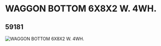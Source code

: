 # WAGGON BOTTOM 6X8X2 W. 4WH.
## 59181
![WAGGON BOTTOM 6X8X2 W. 4WH.](https://lc-www-live-s.legocdn.com/media/bricks/5/2/4545654.jpg)